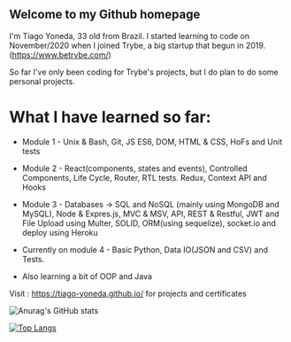 ## Welcome to my Github homepage

I'm Tiago Yoneda, 33 old from Brazil.
I started learning to code on November/2020 when I joined Trybe, a big startup that begun in 2019. (https://www.betrybe.com/)

So far I've only been coding for Trybe's projects, but I do plan to do some personal projects.

# What I have learned so far:
 - Module 1 - Unix & Bash, Git, JS ES6, DOM, HTML & CSS, HoFs and Unit tests

 - Module 2 - React(components, states and events), Controlled Components, Life Cycle, Router, RTL tests. Redux, Context API and Hooks

 - Module 3 - Databases -> SQL and NoSQL (mainly using MongoDB and MySQL), Node & Expres.js, MVC & MSV, API, REST & Restful, JWT and File Upload using Multer, SOLID, ORM(using sequelize), socket.io and deploy using Heroku
 
 - Currently on module 4 - Basic Python, Data IO(JSON and CSV) and Tests.
 
 - Also learning a bit of OOP and Java

Visit : https://tiago-yoneda.github.io/ for projects and certificates

![Anurag's GitHub stats](https://github-readme-stats.vercel.app/api?username=tiago-yoneda&show_icons=true&theme=gotham)

[![Top Langs](https://github-readme-stats.vercel.app/api/top-langs/?username=tiago-yoneda)](https://github.com/tiago-yoneda/github-readme-stats)
<!--
**tiago-yoneda/tiago-yoneda** is a ✨ _special_ ✨ repository because its `README.md` (this file) appears on your GitHub profile.

Here are some ideas to get you started:

- 🔭 I’m currently working on ...
- 🌱 I’m currently learning ...
- 👯 I’m looking to collaborate on ...
- 🤔 I’m looking for help with ...
- 💬 Ask me about ...
- 📫 How to reach me: ...
- 😄 Pronouns: ...
- ⚡ Fun fact: ...
-->
